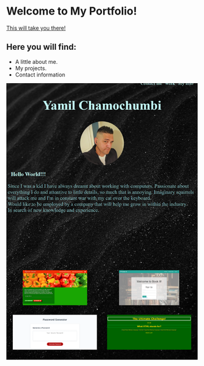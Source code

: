 # Welcome to My Portfolio!
[This will take you there!](https://yamcham0.github.io/Homework-02/)

 
## Here you will find:
* A little about me.
* My projects.
* Contact information

![Screenshot of my portfolio.](assets\images\portfolio.png)
